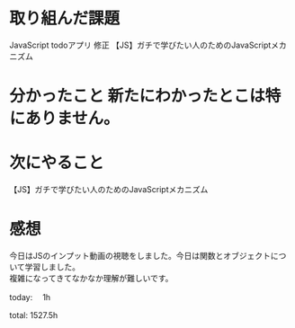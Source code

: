 # 取り組んだ課題
JavaScript todoアプリ 修正 【JS】ガチで学びたい人のためのJavaScriptメカニズム

# 分かったこと 新たにわかったとこは特にありません。

# 次にやること
【JS】ガチで学びたい人のためのJavaScriptメカニズム

# 感想
今日はJSのインプット動画の視聴をしました。今日は関数とオブジェクトについて学習しました。  
複雑になってきてなかなか理解が難しいです。

today: 　1h

total: 1527.5h
